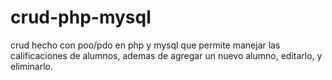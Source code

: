 # crud-php-mysql
crud hecho con poo/pdo en php y mysql que permite manejar las calificaciones de alumnos, ademas de agregar un nuevo alumno, editarlo, y eliminarlo.
